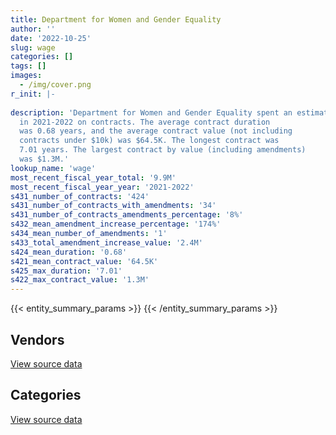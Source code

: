 ```yaml
---
title: Department for Women and Gender Equality
author: ''
date: '2022-10-25'
slug: wage
categories: []
tags: []
images:
  - /img/cover.png
r_init: |-
  
description: 'Department for Women and Gender Equality spent an estimated $9.9M
  in 2021-2022 on contracts. The average contract duration
  was 0.68 years, and the average contract value (not including
  contracts under $10k) was $64.5K. The longest contract was
  7.01 years. The largest contract by value (including amendments)
  was $1.3M.'
lookup_name: 'wage'
most_recent_fiscal_year_total: '9.9M'
most_recent_fiscal_year_year: '2021-2022'
s431_number_of_contracts: '424'
s431_number_of_contracts_with_amendments: '34'
s431_number_of_contracts_amendments_percentage: '8%'
s432_mean_amendment_increase_percentage: '174%'
s434_mean_number_of_amendments: '1'
s433_total_amendment_increase_value: '2.4M'
s424_mean_duration: '0.68'
s421_mean_contract_value: '64.5K'
s425_max_duration: '7.01'
s422_max_contract_value: '1.3M'
---
```


<script src="/rmarkdown-libs/htmlwidgets/htmlwidgets.js"></script>
<link href="/rmarkdown-libs/datatables-css/datatables-crosstalk.css" rel="stylesheet" />
<script src="/rmarkdown-libs/datatables-binding/datatables.js"></script>
<script src="/rmarkdown-libs/jquery/jquery-3.6.0.min.js"></script>
<link href="/rmarkdown-libs/dt-core-bootstrap/css/dataTables.bootstrap.min.css" rel="stylesheet" />
<link href="/rmarkdown-libs/dt-core-bootstrap/css/dataTables.bootstrap.extra.css" rel="stylesheet" />
<script src="/rmarkdown-libs/dt-core-bootstrap/js/jquery.dataTables.min.js"></script>
<script src="/rmarkdown-libs/dt-core-bootstrap/js/dataTables.bootstrap.min.js"></script>
<link href="/rmarkdown-libs/crosstalk/css/crosstalk.min.css" rel="stylesheet" />
<script src="/rmarkdown-libs/crosstalk/js/crosstalk.min.js"></script>
<script src="/rmarkdown-libs/htmlwidgets/htmlwidgets.js"></script>
<link href="/rmarkdown-libs/datatables-css/datatables-crosstalk.css" rel="stylesheet" />
<script src="/rmarkdown-libs/datatables-binding/datatables.js"></script>
<script src="/rmarkdown-libs/jquery/jquery-3.6.0.min.js"></script>
<link href="/rmarkdown-libs/dt-core-bootstrap/css/dataTables.bootstrap.min.css" rel="stylesheet" />
<link href="/rmarkdown-libs/dt-core-bootstrap/css/dataTables.bootstrap.extra.css" rel="stylesheet" />
<script src="/rmarkdown-libs/dt-core-bootstrap/js/jquery.dataTables.min.js"></script>
<script src="/rmarkdown-libs/dt-core-bootstrap/js/dataTables.bootstrap.min.js"></script>
<link href="/rmarkdown-libs/crosstalk/css/crosstalk.min.css" rel="stylesheet" />
<script src="/rmarkdown-libs/crosstalk/js/crosstalk.min.js"></script>

{{< entity_summary_params >}}
{{< /entity_summary_params >}}

## Vendors

<div id="htmlwidget-1" style="width:100%;height:auto;" class="datatables html-widget"></div>
<script type="application/json" data-for="htmlwidget-1">{"x":{"style":"bootstrap","filter":"none","vertical":false,"data":[["<a href=\"/vendors/acosys_consulting_services/\">Acosys Consulting Services<\/a>","<a href=\"/vendors/action_personnel_of_ottawa_hull/\">Action Personnel of Ottawa Hull<\/a>","<a href=\"/vendors/advanced_business_interiors/\">Advanced Business Interiors<\/a>","<a href=\"/vendors/advanced_chippewa_technologies/\">Advanced Chippewa Technologies<\/a>","<a href=\"/vendors/altis_human_resources/\">Altis Human Resources<\/a>","<a href=\"/vendors/anthony_macauley_associates/\">Anthony Macauley Associates<\/a>","<a href=\"/vendors/artemp_personnel_services/\">Artemp Personnel Services<\/a>","<a href=\"/vendors/bell_canada/\">Bell Canada<\/a>","<a href=\"/vendors/blackberry/\">Blackberry<\/a>","<a href=\"/vendors/breckenhill/\">Breckenhill<\/a>","<a href=\"/vendors/brookfield_global_integrated_solutions/\">Brookfield Global Integrated Solutions<\/a>","<a href=\"/vendors/calian/\">Calian<\/a>","<a href=\"/vendors/canadian_corps_of_commissionaires/\">Canadian Corps of Commissionaires<\/a>","<a href=\"/vendors/cbci_telecom/\">CBCI Telecom<\/a>","<a href=\"/vendors/cision_canada/\">Cision Canada<\/a>","<a href=\"/vendors/conversart_consulting/\">Conversart Consulting<\/a>","<a href=\"/vendors/corcan/\">Corcan<\/a>","<a href=\"/vendors/csdc_systems/\">CSDC Systems<\/a>","<a href=\"/vendors/csi_consulting/\">Csi Consulting<\/a>","<a href=\"/vendors/donna_cona/\">Donna Cona<\/a>","<a href=\"/vendors/ekos_research_associates/\">Ekos Research Associates<\/a>","<a href=\"/vendors/environics_research_group/\">Environics Research Group<\/a>","<a href=\"/vendors/excel_human_resources/\">Excel Human Resources<\/a>","<a href=\"/vendors/ference_company_consulting/\">Ference Company Consulting<\/a>","<a href=\"/vendors/ford_motor_company/\">Ford Motor Company<\/a>","<a href=\"/vendors/gartner/\">Gartner<\/a>","<a href=\"/vendors/goss_gilroy/\">Goss Gilroy<\/a>","<a href=\"/vendors/graybridge_international_consulting/\">Graybridge International Consulting<\/a>","<a href=\"/vendors/hewlett_packard/\">Hewlett Packard<\/a>","<a href=\"/vendors/hypertec/\">Hypertec<\/a>","<a href=\"/vendors/ids_systems_consultants/\">IDS Systems Consultants<\/a>","<a href=\"/vendors/institute_on_governance/\">Institute On Governance<\/a>","<a href=\"/vendors/itex/\">ITEX<\/a>","<a href=\"/vendors/jumping_elephants/\">Jumping Elephants<\/a>","<a href=\"/vendors/language_marketplace/\">Language Marketplace<\/a>","<a href=\"/vendors/leverage_technology_resources/\">Leverage Technology Resources<\/a>","<a href=\"/vendors/lionbridge/\">Lionbridge<\/a>","<a href=\"/vendors/maplesoft_consulting/\">Maplesoft Consulting<\/a>","<a href=\"/vendors/maxsys_staffing_and_consulting/\">Maxsys Staffing and Consulting<\/a>","<a href=\"/vendors/media_q/\">Media Q<\/a>","<a href=\"/vendors/microsoft_canada/\">Microsoft Canada<\/a>","<a href=\"/vendors/mishkumi_technologies/\">Mishkumi Technologies<\/a>","<a href=\"/vendors/mnp/\">MNP<\/a>","<a href=\"/vendors/n12_consulting/\">N12 Consulting<\/a>","<a href=\"/vendors/nattiq/\">NATTIQ<\/a>","<a href=\"/vendors/newfound_recruiting/\">Newfound Recruiting<\/a>","<a href=\"/vendors/nisha_techonologies/\">Nisha Techonologies<\/a>","<a href=\"/vendors/northern_micro/\">Northern Micro<\/a>","<a href=\"/vendors/pra/\">PRA<\/a>","<a href=\"/vendors/printers_plus/\">Printers Plus<\/a>","<a href=\"/vendors/purespirit_solutions/\">PureSpirIT Solutions<\/a>","<a href=\"/vendors/qmr/\">QMR<\/a>","<a href=\"/vendors/quantum_management_services/\">Quantum Management Services<\/a>","<a href=\"/vendors/raymond_chabot_grant_thornton/\">Raymond Chabot Grant Thornton<\/a>","<a href=\"/vendors/rtg_protech/\">Rtg Protech<\/a>","<a href=\"/vendors/samson_associes/\">Samson Associes<\/a>","<a href=\"/vendors/sdl_international_canada/\">SDL International Canada<\/a>","<a href=\"/vendors/sensus_communication_solutions/\">Sensus Communication Solutions<\/a>","<a href=\"/vendors/softchoice/\">Softchoice<\/a>","<a href=\"/vendors/stratos/\">Stratos<\/a>","<a href=\"/vendors/systemscope/\">Systemscope<\/a>","<a href=\"/vendors/the_aim_group/\">The AIM Group<\/a>","<a href=\"/vendors/the_university_of_western_ontario/\">The University of Western Ontario<\/a>","<a href=\"/vendors/turtle_island_staffing/\">Turtle Island Staffing<\/a>","<a href=\"/vendors/ubiqus_canada/\">Ubiqus Canada<\/a>","<a href=\"/vendors/university_of_calgary/\">University of Calgary<\/a>","<a href=\"/vendors/university_of_new_brunswick/\">University of New Brunswick<\/a>","<a href=\"/vendors/university_of_ottawa/\">University of Ottawa<\/a>","<a href=\"/vendors/university_of_saskatchewan/\">University of Saskatchewan<\/a>","<a href=\"/vendors/university_of_toronto/\">University of Toronto<\/a>","<a href=\"/vendors/university_of_waterloo/\">University of Waterloo<\/a>","<a href=\"/vendors/university_of_western_ontario/\">University of Western Ontario<\/a>","<a href=\"/vendors/versacom/\">Versacom<\/a>","<a href=\"/vendors/xerox/\">Xerox<\/a>","<a href=\"/vendors/zycom/\">Zycom<\/a>"],[null,54577.01,null,null,10816.61,null,1864.58,null,null,null,null,null,null,97443.97,null,null,null,null,null,null,null,null,60865.56,null,null,null,null,null,null,null,null,764.33,null,null,null,null,null,null,null,null,null,72395.28,null,105586.57,null,null,null,null,null,null,null,731.91,null,null,null,43553.45,null,null,null,null,null,null,null,null,null,null,null,null,null,null,null,20614.37,null,14382.39,192585.21],[null,50957.11,14169.06,22954.37,447544.89,22658.93,5249.5,127472.49,34174.62,102431.23,45014.66,null,null,301692.16,null,24759,469080,6364.1,null,52313.63,13797,null,128426.48,null,null,226.04,null,null,null,48426.16,null,23235.67,21866.87,null,null,null,16000,50090.26,3409.98,23067.01,28085.93,null,null,109475.03,null,24920.83,null,null,null,null,133960.93,184600.19,null,null,null,111472.45,30353.4,null,32722.08,null,39953.81,null,75959.73,null,25000,null,null,null,null,30000,null,28381.19,39000,17664.27,165033.3],[null,null,null,95235.4,449047.12,1029.95,null,159814.68,47196.93,39663,null,89244.6,11703.55,56436.08,47838.9,79569,null,8446.89,null,null,null,null,462724.78,null,null,115154.68,null,13149.66,165394.52,null,39091.5,null,null,null,11336.54,43883.55,110489.9,55587.98,36471.98,1932.99,49769.7,null,null,20284.5,null,5038.66,null,132400.22,null,24849.1,60879.26,101299.01,15866.98,null,57487.5,111167.88,null,30502.87,38464.35,7783.27,null,13813.38,451163.89,null,225205.48,54428.62,40000,null,24931.5,null,15719.15,null,null,17616.01,3750.34],[44840.25,null,null,136107.23,206665.7,null,7862.26,339341.27,284915.36,98175,null,82406.87,15806.52,42326.9,67853.72,35910,null,2105.94,39668.1,139410.07,null,73314.58,199491.16,79850.14,7907.63,156397.89,73946.25,34195.78,119364.92,16136.74,3035.34,null,null,71561.18,null,52307.88,101746.35,39844.59,null,25000,178253.02,null,35412.3,19637.12,14532.57,40716.15,157223.57,null,277305,null,127395.19,11522.08,7477.54,17330.38,86231.25,89024.74,null,null,3522.61,74492.77,34492.5,78755.87,428030.35,9922.5,166774.52,109156.29,null,39800,null,null,22311.04,null,null,17616.01,32839.77]],"container":"<table class=\"table table-striped table-hover row-border order-column display\">\n  <thead>\n    <tr>\n      <th>Vendor<\/th>\n      <th>2018-2019<\/th>\n      <th>2019-2020<\/th>\n      <th>2020-2021<\/th>\n      <th>2021-2022<\/th>\n    <\/tr>\n  <\/thead>\n<\/table>","options":{"order":[[4,"desc"]],"pageLength":10,"autoWidth":true,"columnDefs":[{"targets":1,"render":"function(data, type, row, meta) {\n    return type !== 'display' ? data : DTWidget.formatCurrency(data, \"$\", 2, 3, \",\", \".\", true, null);\n  }"},{"targets":2,"render":"function(data, type, row, meta) {\n    return type !== 'display' ? data : DTWidget.formatCurrency(data, \"$\", 2, 3, \",\", \".\", true, null);\n  }"},{"targets":3,"render":"function(data, type, row, meta) {\n    return type !== 'display' ? data : DTWidget.formatCurrency(data, \"$\", 2, 3, \",\", \".\", true, null);\n  }"},{"targets":4,"render":"function(data, type, row, meta) {\n    return type !== 'display' ? data : DTWidget.formatCurrency(data, \"$\", 2, 3, \",\", \".\", true, null);\n  }"},{"width":"16%","targets":[1,2,3,4]},{"className":"dt-right","targets":[1,2,3,4]}],"orderClasses":false}},"evals":["options.columnDefs.0.render","options.columnDefs.1.render","options.columnDefs.2.render","options.columnDefs.3.render"],"jsHooks":[]}</script>
<p class="text-right">
<a href="https://github.com/GoC-Spending/contracts-data/tree/main/data/out/departments/wage/summary_by_fiscal_year_by_vendor.csv" class="source-data-link btn btn-link">View source data</a>
</p>

## Categories

<div id="htmlwidget-2" style="width:100%;height:auto;" class="datatables html-widget"></div>
<script type="application/json" data-for="htmlwidget-2">{"x":{"style":"bootstrap","filter":"none","vertical":false,"data":[["<a href=\"/categories/facilities_and_construction/\">Facilities and construction<\/a>","<a href=\"/categories/office_management/\">Office management<\/a>","<a href=\"/categories/professional_services/\">Professional services<\/a>","<a href=\"/categories/information_technology/\">Information technology<\/a>","<a href=\"/categories/medical/\">Medical<\/a>","<a href=\"/categories/transportation_and_logistics/\">Transportation and logistics<\/a>","<a href=\"/categories/industrial_products_and_services/\">Industrial products and services<\/a>","<a href=\"/categories/travel/\">Travel<\/a>","<a href=\"/categories/security_and_protection/\">Security and protection<\/a>","<a href=\"/categories/human_capital/\">Human capital<\/a>"],[null,98410.47,445215.52,565196.81,null,null,null,null,null,15412.19],[16901.9,584516.48,2406535.46,1243185.36,null,null,null,19685.66,103123.8,176831.25],[3619.02,17616.01,5047735.6,1503168.22,10922.62,null,null,3295.71,11703.55,113166.24],[3619.02,59270.37,7016402.69,2671488.1,null,7907.63,12439.34,null,15806.52,123088.58]],"container":"<table class=\"table table-striped table-hover row-border order-column display\">\n  <thead>\n    <tr>\n      <th>Category<\/th>\n      <th>2018-2019<\/th>\n      <th>2019-2020<\/th>\n      <th>2020-2021<\/th>\n      <th>2021-2022<\/th>\n    <\/tr>\n  <\/thead>\n<\/table>","options":{"order":[[4,"desc"]],"dom":"t","pageLength":30,"autoWidth":true,"columnDefs":[{"targets":1,"render":"function(data, type, row, meta) {\n    return type !== 'display' ? data : DTWidget.formatCurrency(data, \"$\", 2, 3, \",\", \".\", true, null);\n  }"},{"targets":2,"render":"function(data, type, row, meta) {\n    return type !== 'display' ? data : DTWidget.formatCurrency(data, \"$\", 2, 3, \",\", \".\", true, null);\n  }"},{"targets":3,"render":"function(data, type, row, meta) {\n    return type !== 'display' ? data : DTWidget.formatCurrency(data, \"$\", 2, 3, \",\", \".\", true, null);\n  }"},{"targets":4,"render":"function(data, type, row, meta) {\n    return type !== 'display' ? data : DTWidget.formatCurrency(data, \"$\", 2, 3, \",\", \".\", true, null);\n  }"},{"width":"16%","targets":[1,2,3,4]},{"className":"dt-right","targets":[1,2,3,4]}],"orderClasses":false,"lengthMenu":[10,25,30,50,100]}},"evals":["options.columnDefs.0.render","options.columnDefs.1.render","options.columnDefs.2.render","options.columnDefs.3.render"],"jsHooks":[]}</script>
<p class="text-right">
<a href="https://github.com/GoC-Spending/contracts-data/tree/main/data/out/departments/wage/summary_by_fiscal_year_by_category.csv" class="source-data-link btn btn-link">View source data</a>
</p>
